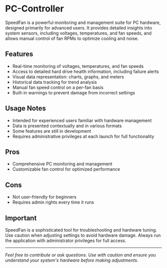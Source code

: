 # PC-Controller 

SpeedFan is a powerful monitoring and management suite for PC hardware, designed primarily for advanced users. It provides detailed insights into system sensors, including voltages, temperatures, and fan speeds, and allows manual control of fan RPMs to optimize cooling and noise.

## Features

- Real-time monitoring of voltages, temperatures, and fan speeds
- Access to detailed hard drive health information, including failure alerts
- Visual data representation: charts, graphs, and meters
- Historical data tracking for trend analysis
- Manual fan speed control on a per-fan basis
- Built-in warnings to prevent damage from incorrect settings

## Usage Notes

- Intended for experienced users familiar with hardware management
- Data is presented contextually and in various formats
- Some features are still in development
- Requires administrative privileges at each launch for full functionality

## Pros

- Comprehensive PC monitoring and management
- Customizable fan control for optimized performance

## Cons

- Not user-friendly for beginners
- Requires admin rights every time it runs

## Important

SpeedFan is a sophisticated tool for troubleshooting and hardware tuning. Use caution when adjusting settings to avoid hardware damage. Always run the application with administrator privileges for full access.

---

*Feel free to contribute or ask questions. Use with caution and ensure you understand your system's hardware before making adjustments.*
